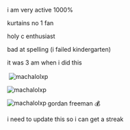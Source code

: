 i am very active 1000%

kurtains no 1 fan

holy c enthusiast

bad at spelling (i failed kindergarten)

it was 3 am when i did this


<p>&nbsp;<img align="center" src="https://github-readme-stats.vercel.app/api?username=machalolxp&show_icons=true&locale=en" alt="machalolxp" /></p>

<p><img align="center" src="https://github-readme-streak-stats.herokuapp.com/?user=machalolxp&" alt="machalolxp" /></p>

<p><img align="left" src="https://github-readme-stats.vercel.app/api/top-langs?username=machalolxp&show_icons=true&locale=en" alt="machalolxp" /></p>

gordan freeman 💰

i need to update this so i can get a streak

